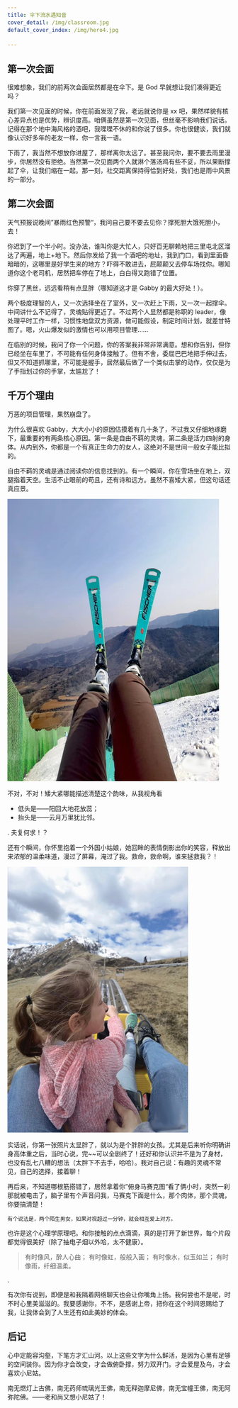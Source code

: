 ```yaml
---
title: 伞下流水遇知音
cover_detail: /img/classroom.jpg
default_cover_index: /img/hero4.jpg

---
```


## 第一次会面

很难想象，我们的前两次会面居然都是在伞下。是 God 早就想让我们凑得更近吗？

我们第一次见面的时候，你在前面发现了我，老远就说你是 xx 吧，果然样貌有核心差异点也是优势，辨识度高。咱俩虽然是第一次见面，但丝毫不影响我们说话。记得在那个地中海风格的酒吧，我喋喋不休的和你说了很多。你也很健谈，我们就像认识好多年的老友一样，你一言我一语。

下雨了，我当然不想放你进屋了，那样离你太远了。甚至我问你，要不要去雨里漫步，你居然没有拒绝。当然第一次见面两个人就淋个落汤鸡有些不妥，所以果断撑起了伞，让我们缩在一起。那一刻，社交距离保持得恰到好处，我们也是雨中风景的一部分。

## 第二次会面

天气预报说晚间”暴雨红色预警“，我问自己要不要去见你？撑死胆大饿死胆小，去！

你迟到了一个半小时。没办法，谁叫你是大忙人，只好百无聊赖地把三里屯北区溜达了两遍，地上+地下。然后你发给了我一个酒吧的地址，我到门口，看到里面昏暗暗的，这哪里是好学生来的地方？吓得不敢进去，屁颠颠又去停车场找你。哪知道你这个老司机，居然把车停在了地上，白白得又跑错了位置。

你穿了黑丝，远远看稍有点显胖（哪知道这才是 Gabby 的最大好处！）。

两个极度理智的人，又一次选择坐在了室外，又一次赶上下雨，又一次一起撑伞。中间讲什么不记得了，灵魂贴得更近了。不过两个人显然都是称职的 leader，像处理平时工作一样，习惯性地盘双方资源，做可能假设，制定时间计划，就差甘特图了。嗯，火山爆发似的激情也可以用项目管理……

在临别的时候，我问了你一个问题，你的答案我非常非常满意。想和你告别，但你已经坐在车里了，不可能有任何身体接触了。但有不舍，委屈巴巴地把手伸过去，但又不知道抓哪里，不可能是握手，居然最后做了一个类似击掌的动作，仅仅是为了手指划过你的手掌，太尴尬了！


## 千万个理由

万恶的项目管理，果然崩盘了。

为什么很喜欢 Gabby，大大小小的原因估摸着有几十条了，不过我又仔细地琢磨下，最重要的有两条核心原因。第一条是自由不羁的灵魂，第二条是活力四射的身体。从内到外，你都是一个有真正生命力的女人，这绝对不是世间一般女子能比拟的。

自由不羁的灵魂是通过阅读你的信息找到的。有一个瞬间，你在雪场坐在地上，双腿指着天空。生活不止眼前的苟且，还有诗和远方。虽然不喜矮大紧，但这句话还真应景。

![](/img/IMG29.jpg)

不对，不对！矮大紧哪能描述清楚这个韵味，从我视角看

- 低头是——阳回大地花放蕊；
- 抬头是——云月万里犹比邻。

.
夫复何求！？

还有个瞬间，你怀里抱着一个外国小姑娘，她回眸的表情倒影出你的笑容，释放出来浓郁的温柔味道，漫过了屏幕，淹过了我。救命，救命啊，谁来拯救我？！

![](/img/girl.jpg)

实话说，你第一张照片太显胖了，就以为是个胖胖的女孩。尤其是后来听你明确讲身高体重之后，当时心说，完~~可以全剧终了！还好和你认识并不是为了身材，也没有乱七八糟的想法（太胖下不去手，哈哈）。我对自己说：有趣的灵魂不常见，自己的选择，接着聊！

再后来，不知道哪根筋搭错了，居然拿着你”俯身马赛克图“看了俩小时，突然一刹那就被电击了，脑子里有个声音问我，马赛克下面是什么，那个肉体，那个灵魂，你要搞清楚！

```
有个说法是，两个陌生男女，如果对视超过一分钟，就会相互爱上对方。
```

也许是这个心理学原理吧。和你接触的点点滴滴，真的是打开了新世界，每个片段都觉得很美好（除了抽电子烟以外哈，太不健康）。

>有时像风，醉人心曲；
>有时像虹，般般入画；
>有时像水，似玉如兰；
>有时像雨，纤细温柔。

.

有次你有说到，即便是和我隔着网络聊天也会让你嘴角上扬。我何尝也不是呢，时不时心里美滋滋的。我要感谢你，不不，是感谢上帝，把你在这个时间恩赐给了我，让我体会到了人生还有如此美妙的体会。

## 后记

心中定能容沟壑，下笔方才汇山河。以上这些文字为什么鲜活，是因为心里有足够的空间装你。因为你才会改变，才会做俯卧撑，努力双开门。才会爱屋及乌，才会喜欢小尼姑。

南无燃灯上古佛，南无药师琉璃光王佛，南无释迦摩尼佛，南无宝幢王佛，南无阿弥陀佛。——老和尚又想小尼姑了！